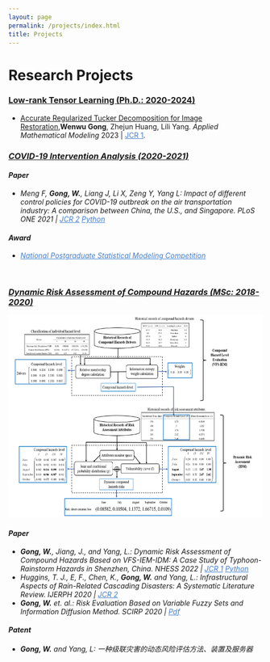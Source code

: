 ```yaml
---
layout: page
permalink: /projects/index.html
title: Projects
---
```


# Research Projects

### [Low-rank Tensor Learning (Ph.D.: 2020-2024)](https://github.com/GongWenwuu/LRTL_Methods_Applications.git)
- [Accurate Regularized Tucker Decomposition for Image Restoration](https://GongWenwuu.github.io/mypaper/AMM_2023.pdf),**Wenwu Gong**, Zhejun Huang, Lili Yang. <em>Applied Mathematical Modeling</em> 2023 | <a style="color: #447ec9" href="https://github.com/GongWenwuu/ARD">JCR 1</a><em>.

### [COVID-19 Intervention Analysis (2020-2021)](https://GongWenwuu.github.io/mypaper/modeling/PLOS-ONE_2021.pdf)
#### <strong>Paper</strong>
- Meng F, <strong>Gong, W.</strong>, Liang J, Li X, Zeng Y, Yang L: Impact of different control policies for COVID-19 outbreak on the air transportation industry: A comparison between China, the U.S., and Singapore.
		<em>PLoS ONE</em> 2021 | <a style="color: #447ec9" href="https://pubmed.ncbi.nlm.nih.gov/33724996/">JCR 2</a>
		<a style="color: #447ec9" href="https://github.com/GongWenwuu/SARIMA-COVID-19">Python</a>
  
#### <strong>Award</strong>
- <a style="color: #447ec9" href="https://stat-ds.sustech.edu.cn/News/146.html">National Postgraduate Statistical Modeling Competition</a>
<br>

### [Dynamic Risk Assessment of Compound Hazards (MSc: 2018-2020)](https://GongWenwuu.github.io/mypaper/modeling/NHESS_2022.pdf)

<center>
<img src="/images/VFSIDM.png" class="floatpic" width="560" height="400">
</center>

#### <strong>Paper</strong>
- <strong>Gong, W.</strong>, Jiang, J., and Yang, L.: Dynamic Risk Assessment of Compound Hazards Based on VFS-IEM-IDM: A Case Study of Typhoon-Rainstorm Hazards in Shenzhen, China. <em>NHESS</em> 2022 | <a style="color: #447ec9" href="https://doi.org/10.5194/nhess-22-3271-2022">JCR 1</a> <a style="color: #447ec9" href="https://github.com/GongWenwuu/VFS-IEM-IDM">Python</a>
- Huggins, T. J., E, F., Chen, K., <strong>Gong, W.</strong> and Yang, L.: Infrastructural Aspects of Rain-Related Cascading Disasters: A Systematic Literature Review. <em>IJERPH</em> 2020 | <a style="color: #447ec9" href="https://pubmed.ncbi.nlm.nih.gov/32709109/">JCR 2</a>
- <strong>Gong, W.</strong> et. al.: Risk Evaluation Based on Variable Fuzzy Sets and Information Diffusion Method.
		<em> SCIRP</em> 2020 | <a style="color: #447ec9" href="https://www.scirp.org/journal/paperinformation.aspx?paperid=100204/">Pdf</a>
#### Patent</strong>
- <strong>Gong, W.</strong> and Yang, L: 一种级联灾害的动态风险评估方法、装置及服务器
<br>
